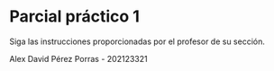 # Parcial práctico 1

Siga las instrucciones proporcionadas por el profesor de su sección.


Alex David Pérez Porras - 202123321